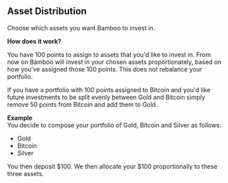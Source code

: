 ## Asset Distribution

Choose which assets you want Bamboo to invest in.

**How does it work?**

You have 100 points to assign to assets that you'd like to invest in. From now on Bamboo will invest in your chosen assets proportionately, based on how you’ve assigned those 100 points. This does not rebalance your portfolio.


If you have a portfolio with 100 points assigned to Bitcoin and you'd like future investments to be split evenly between Gold and Bitcoin simply remove 50 points from Bitcoin and add them to Gold.

**Example**  
You decide to compose your portfolio of Gold, Bitcoin and Silver as follows:
- Gold
- Bitcoin
- Silver

You then deposit $100. We then allocate your $100 proportionally to these three assets.
